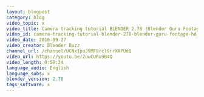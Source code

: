 ```yaml
---
layout: blogpost
category: blog
video_topic: x
video_title: Camera tracking tutorial BLENDER 2.78 (Blender Guru Footage) [HD]
video_id: camera-tracking-tutorial-blender-278-blender-guru-footage-hd
video_date: 2016-09-27
video_creator: Blender Buzz
channel_url: /channel/UCNxIpuJ9MF8rcl9rrXAPUdQ
video_url: https://youtu.be/2uwCURu9B4Q
video_length: 0:50:34
language_audio: English
language_subs: x
blender_version: 2.78
tags_software: x
---
```

